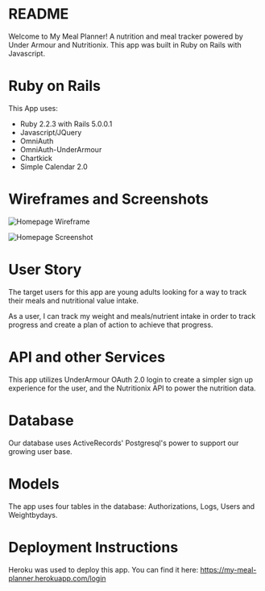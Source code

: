 # README

Welcome to My Meal Planner! A nutrition and meal tracker powered by Under Armour and Nutritionix. This app was built in Ruby on Rails with Javascript. 

# Ruby on Rails

This App uses:
- Ruby 2.2.3 with Rails 5.0.0.1 
- Javascript/JQuery
- OmniAuth
- OmniAuth-UnderArmour 
- Chartkick
- Simple Calendar 2.0

# Wireframes and Screenshots

![Homepage Wireframe](https://github.com/michellebrant/my-meal-planner/blob/master/wireframe.png)

![Homepage Screenshot](https://github.com/michellebrant/my-meal-planner/blob/master/MMP.png)

# User Story

The target users for this app are young adults looking for a way to track their meals and nutritional value intake.

As a user, I can track my weight and meals/nutrient intake in order to track progress and create a plan of action to achieve that progress.


# API and other Services

This app utilizes UnderArmour OAuth 2.0 login to create a simpler sign up experience for the user, and the Nutritionix API to power the nutrition data.

# Database

Our database uses ActiveRecords' Postgresql's power to support our growing user base.

# Models

The app uses four tables in the database: Authorizations, Logs, Users and Weightbydays.

# Deployment Instructions

Heroku was used to deploy this app. You can find it here: https://my-meal-planner.herokuapp.com/login
